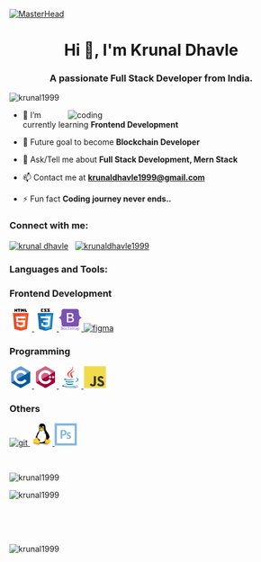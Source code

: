 [![MasterHead](https://feature.undp.org/beyond-bitcoin/assets/hxFnAcINBZ/block2.gif)]()
<h1 align="center">Hi 👋, I'm Krunal Dhavle</h1>
<h3 align="center">A passionate Full Stack Developer from India.</h3>

<p align="left"> <img src="https://komarev.com/ghpvc/?username=krunal1999&label=Profile%20views&color=0e75b6&style=flat" alt="krunal1999" /> </p>

<!-- <p align="left"> <a href="https://github.com/ryo-ma/github-profile-trophy"><img src="https://github-profile-trophy.vercel.app/?username=krunal1999&theme=dracula" alt="krunal1999" /></a> </p> -->
<img align="right" alt="coding" width="400" src="https://c.tenor.com/NOYF3f82b_gAAAAC/programmer.gif">

- 🌱 I’m currently learning **Frontend Development**

- 🤝 Future goal to become **Blockchain Developer**

- 💬 Ask/Tell me about **Full Stack Development, Mern Stack**

- 📫 Contact me at **krunaldhavle1999@gmail.com**

- ⚡ Fun fact **Coding journey never ends..**

<h3 align="left">Connect with me:</h3>
<p align="left">
<a href="https://linkedin.com/in/krunal dhavle" target="blank"><img align="center" src="https://raw.githubusercontent.com/rahuldkjain/github-profile-readme-generator/master/src/images/icons/Social/linked-in-alt.svg" alt="krunal dhavle" height="30" width="40" /></a> &nbsp; <a href="https://auth.geeksforgeeks.org/user/krunaldhavle1999" target="blank"><img align="center" src="https://raw.githubusercontent.com/rahuldkjain/github-profile-readme-generator/master/src/images/icons/Social/geeks-for-geeks.svg" alt="krunaldhavle1999" height="30" width="40" /></a>
</p>

<h3 align="left">Languages and Tools:</h3>
<p align="left" >
  <h3> Frontend Development </h3>
  <a href="https://www.w3.org/html/" target="_blank" rel="noreferrer"> <img
      src="https://raw.githubusercontent.com/devicons/devicon/master/icons/html5/html5-original-wordmark.svg"
      alt="html5" width="40" height="40"/> </a> <a href="https://www.w3schools.com/css/" target="_blank"
    rel="noreferrer"> <img
      src="https://raw.githubusercontent.com/devicons/devicon/master/icons/css3/css3-original-wordmark.svg" alt="css3"
      width="40" height="40" /> </a> <a href="https://getbootstrap.com" target="_blank" rel="noreferrer"> <img
      src="https://raw.githubusercontent.com/devicons/devicon/master/icons/bootstrap/bootstrap-plain-wordmark.svg"
      alt="bootstrap" width="40" height="40" /> </a> <a href="https://www.figma.com/" target="_blank"
    rel="noreferrer"><img src="https://www.vectorlogo.zone/logos/figma/figma-icon.svg" alt="figma" width="40"
      height="40" /> </a>
  <!-- <a href="https://reactjs.org/" target="_blank" rel="noreferrer">
      <img src="https://raw.githubusercontent.com/devicons/devicon/master/icons/react/react-original-wordmark.svg"
        alt="react" width="40" height="40" /> </a> -->
  <!-- <a href="https://sass-lang.com" target="_blank" rel="noreferrer"> <img
        src="https://raw.githubusercontent.com/devicons/devicon/master/icons/sass/sass-original.svg" alt="sass"
        width="40" height="40" /> </a> -->
  <!-- <a href="https://tailwindcss.com/" target="_blank" rel="noreferrer"> <img src="https://www.vectorlogo.zone/logos/tailwindcss/tailwindcss-icon.svg" alt="tailwind" width="40"
        height="40" /> </a> -->
  <!-- <h3> Backend Development </h3>
  <a href="https://nodejs.org" target="_blank" rel="noreferrer"> <img
      src="https://raw.githubusercontent.com/devicons/devicon/master/icons/nodejs/nodejs-original-wordmark.svg"
      alt="nodejs" width="40" height="40" /> </a><a href="https://expressjs.com" target="_blank" rel="noreferrer"> <img
      src="https://raw.githubusercontent.com/devicons/devicon/master/icons/express/express-original-wordmark.svg"
      alt="express" width="40" height="40" /> </a> <a href="https://www.mongodb.com/" target="_blank" rel="noreferrer">
    <img src="https://raw.githubusercontent.com/devicons/devicon/master/icons/mongodb/mongodb-original-wordmark.svg"
      alt="mongodb" width="40" height="40" /> </a> <a href="https://graphql.org" target="_blank" rel="noreferrer"> <img
      src="https://www.vectorlogo.zone/logos/graphql/graphql-icon.svg" alt="graphql" width="40" height="40" /> </a> <a
    href="https://redux.js.org" target="_blank" rel="noreferrer"> <img
      src="https://raw.githubusercontent.com/devicons/devicon/master/icons/redux/redux-original.svg" alt="redux"
      width="40" height="40" /> </a> -->
  <br>
  <h3> Programming </h3>
  <a href="https://www.cprogramming.com/" target="_blank" rel="noreferrer"> <img
      src="https://raw.githubusercontent.com/devicons/devicon/master/icons/c/c-original.svg" alt="c" width="40"
      height="40" /> </a><a href="https://www.w3schools.com/cpp/" target="_blank" rel="noreferrer"> <img
      src="https://raw.githubusercontent.com/devicons/devicon/master/icons/cplusplus/cplusplus-original.svg"
      alt="cplusplus" width="40" height="40" /> </a><a href="https://www.java.com" target="_blank" rel="noreferrer">
    <img src="https://raw.githubusercontent.com/devicons/devicon/master/icons/java/java-original.svg" alt="java"
      width="40" height="40" /> </a><a href="https://developer.mozilla.org/en-US/docs/Web/JavaScript" target="_blank"
    rel="noreferrer"> <img
      src="https://raw.githubusercontent.com/devicons/devicon/master/icons/javascript/javascript-original.svg"
      alt="javascript" width="40" height="40" /> </a>
  <!-- <a href="https://www.typescriptlang.org/" target="_blank" rel="noreferrer"> <img
      src="https://raw.githubusercontent.com/devicons/devicon/master/icons/typescript/typescript-original.svg"
      alt="typescript" width="40" height="40" /> </a> -->
  <br>
  <h3>Others</h3>
  <a href="https://git-scm.com/" target="_blank" rel="noreferrer"> <img
      src="https://www.vectorlogo.zone/logos/git-scm/git-scm-icon.svg" alt="git" width="40" height="40" /> </a><a
    href="https://www.linux.org/" target="_blank" rel="noreferrer"> <img
      src="https://raw.githubusercontent.com/devicons/devicon/master/icons/linux/linux-original.svg" alt="linux"
      width="40" height="40" /> </a><a href="https://www.photoshop.com/en" target="_blank" rel="noreferrer"> <img
      src="https://raw.githubusercontent.com/devicons/devicon/master/icons/photoshop/photoshop-line.svg" alt="photoshop"
      width="40" height="40" /> </a>
  <br>
  </p>

&nbsp; <br>

<p><img align="left" src="https://github-readme-streak-stats.herokuapp.com/?user=krunal1999&theme=radical" alt="krunal1999" /></p>
&nbsp; <br>

<p>&nbsp;<img align="left" src="https://github-readme-stats.vercel.app/api?username=krunal1999&show_icons=true&locale=en&theme=radical" alt="krunal1999" /></p>
&nbsp; <br> &nbsp; <br> &nbsp; <br>

<p><img align="left" src="https://github-readme-stats.vercel.app/api/top-langs?username=krunal1999&show_icons=true&locale=en&layout=compact&theme=radical" alt="krunal1999" /></p> <br>
